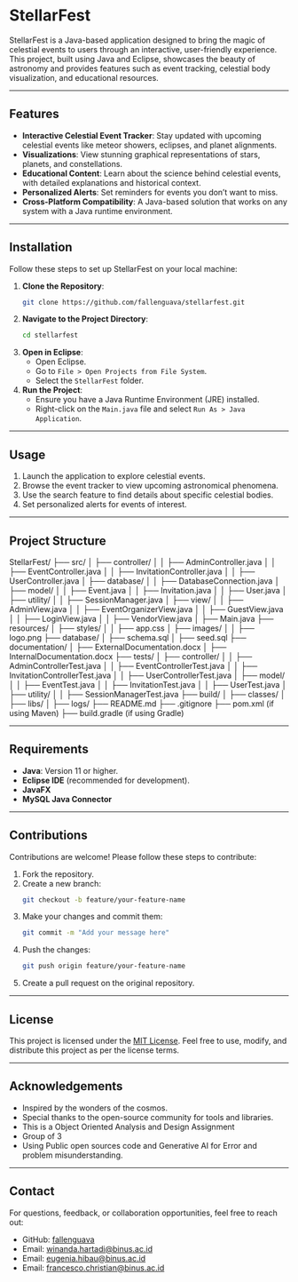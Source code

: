 # StellarFest

StellarFest is a Java-based application designed to bring the magic of celestial events to users through an interactive, user-friendly experience. This project, built using Java and Eclipse, showcases the beauty of astronomy and provides features such as event tracking, celestial body visualization, and educational resources.

---

## Features

- **Interactive Celestial Event Tracker**: Stay updated with upcoming celestial events like meteor showers, eclipses, and planet alignments.
- **Visualizations**: View stunning graphical representations of stars, planets, and constellations.
- **Educational Content**: Learn about the science behind celestial events, with detailed explanations and historical context.
- **Personalized Alerts**: Set reminders for events you don’t want to miss.
- **Cross-Platform Compatibility**: A Java-based solution that works on any system with a Java runtime environment.

---

## Installation

Follow these steps to set up StellarFest on your local machine:

1. **Clone the Repository**:
   ```bash
   git clone https://github.com/fallenguava/stellarfest.git
   ```
2. **Navigate to the Project Directory**:
   ```bash
   cd stellarfest
   ```
3. **Open in Eclipse**:
   - Open Eclipse.
   - Go to `File > Open Projects from File System`.
   - Select the `StellarFest` folder.
4. **Run the Project**:
   - Ensure you have a Java Runtime Environment (JRE) installed.
   - Right-click on the `Main.java` file and select `Run As > Java Application`.

---

## Usage

1. Launch the application to explore celestial events.
2. Browse the event tracker to view upcoming astronomical phenomena.
3. Use the search feature to find details about specific celestial bodies.
4. Set personalized alerts for events of interest.

---

## Project Structure

StellarFest/
├── src/
│   ├── controller/
│   │   ├── AdminController.java
│   │   ├── EventController.java
│   │   ├── InvitationController.java
│   │   ├── UserController.java
│   ├── database/
│   │   ├── DatabaseConnection.java
│   ├── model/
│   │   ├── Event.java
│   │   ├── Invitation.java
│   │   ├── User.java
│   ├── utility/
│   │   ├── SessionManager.java
│   ├── view/
│   │   ├── AdminView.java
│   │   ├── EventOrganizerView.java
│   │   ├── GuestView.java
│   │   ├── LoginView.java
│   │   ├── VendorView.java
│   ├── Main.java
├── resources/
│   ├── styles/
│   │   ├── app.css
│   ├── images/
│   │   ├── logo.png
├── database/
│   ├── schema.sql
│   ├── seed.sql
├── documentation/
│   ├── ExternalDocumentation.docx
│   ├── InternalDocumentation.docx
├── tests/
│   ├── controller/
│   │   ├── AdminControllerTest.java
│   │   ├── EventControllerTest.java
│   │   ├── InvitationControllerTest.java
│   │   ├── UserControllerTest.java
│   ├── model/
│   │   ├── EventTest.java
│   │   ├── InvitationTest.java
│   │   ├── UserTest.java
│   ├── utility/
│   │   ├── SessionManagerTest.java
├── build/
│   ├── classes/
│   ├── libs/
│   ├── logs/
├── README.md
├── .gitignore
├── pom.xml (if using Maven)
├── build.gradle (if using Gradle)

---

## Requirements

- **Java**: Version 11 or higher.
- **Eclipse IDE** (recommended for development).
- **JavaFX**
- **MySQL Java Connector**

---

## Contributions

Contributions are welcome! Please follow these steps to contribute:

1. Fork the repository.
2. Create a new branch:
   ```bash
   git checkout -b feature/your-feature-name
   ```
3. Make your changes and commit them:
   ```bash
   git commit -m "Add your message here"
   ```
4. Push the changes:
   ```bash
   git push origin feature/your-feature-name
   ```
5. Create a pull request on the original repository.

---

## License

This project is licensed under the [MIT License](LICENSE). Feel free to use, modify, and distribute this project as per the license terms.

---

## Acknowledgements

- Inspired by the wonders of the cosmos.
- Special thanks to the open-source community for tools and libraries.
- This is a Object Oriented Analysis and Design Assignment
- Group of 3
- Using Public open sources code and Generative AI for Error and problem misunderstanding.

---

## Contact

For questions, feedback, or collaboration opportunities, feel free to reach out:

- GitHub: [fallenguava](https://github.com/fallenguava)
- Email: winanda.hartadi@binus.ac.id
- Email: eugenia.hibau@binus.ac.id
- Email: francesco.christian@binus.ac.id
